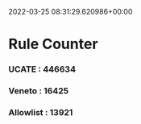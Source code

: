 2022-03-25 08:31:29.620986+00:00
# Rule Counter 
 ### UCATE : 446634

 ### Veneto : 16425

 ### Allowlist : 13921